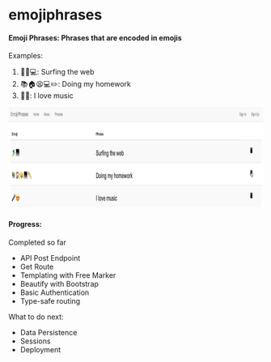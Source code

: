 # emojiphrases

#### Emoji Phrases: Phrases that are encoded in emojis 

Examples:
1. 🏄‍♂️💻: Surfing the web
2. 📚🏠😫💻✏️: Doing my homework
3. 🎤😍: I love music

<img src="https://github.com/zhishan03/emojiphrases/blob/master/phrase.png" alt="alt text" width="900" height="200">
<br/>

#### Progress:
Completed so far
* API Post Endpoint
* Get Route
* Templating with Free Marker
* Beautify with Bootstrap
* Basic Authentication
* Type-safe routing

What to do next: 
* Data Persistence
* Sessions
* Deployment
